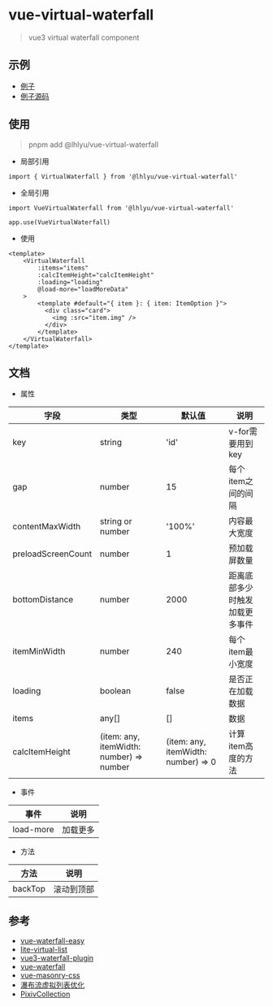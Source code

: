 # vue-virtual-waterfall

> vue3 virtual waterfall component

## 示例

- [例子](https://vue-virtual-waterfall.vercel.app/)
- [例子源码](./example)

## 使用

> pnpm add @lhlyu/vue-virtual-waterfall

- 局部引用

```vue
import { VirtualWaterfall } from '@lhlyu/vue-virtual-waterfall'
```

- 全局引用

```vue
import VueVirtualWaterfall from '@lhlyu/vue-virtual-waterfall'

app.use(VueVirtualWaterfall)
```

- 使用

```vue
<template>
    <VirtualWaterfall 
        :items="items" 
        :calcItemHeight="calcItemHeight" 
        :loading="loading" 
        @load-more="loadMoreData"
    >
        <template #default="{ item }: { item: ItemOption }">
          <div class="card">
            <img :src="item.img" />
          </div>
        </template>
    </VirtualWaterfall>
</template>
```

## 文档

- 属性

| 字段                 | 类型                                       | 默认值                                 | 说明              |
|--------------------|------------------------------------------|-------------------------------------|-----------------|
| key                | string                                   | 'id'                                | v-for需要用到key    |
| gap                | number                                   | 15                                  | 每个item之间的间隔     |
| contentMaxWidth    | string or number                         | '100%'                              | 内容最大宽度            |
| preloadScreenCount | number                                   | 1                                   | 预加载屏数量          |
| bottomDistance     | number                                   | 2000                                | 距离底部多少时触发加载更多事件 |
| itemMinWidth       | number                                   | 240                                 | 每个item最小宽度      |
| loading            | boolean                                  | false                               | 是否正在加载数据        |
| items              | any[]                                    | []                                  | 数据              |
| calcItemHeight     | (item: any, itemWidth: number) => number | (item: any, itemWidth: number) => 0 | 计算item高度的方法     |

- 事件

| 事件  | 说明   |
|-----|------|
| load-more | 加载更多 |

- 方法

| 方法        | 说明    |
|-----------|-------|
| backTop | 滚动到顶部 |


## 参考

- [vue-waterfall-easy](https://github.com/lfyfly/vue-waterfall-easy)
- [lite-virtual-list](https://github.com/wensiyuanseven/lite-virtual-list)
- [vue3-waterfall-plugin](https://github.com/heikaimu/vue3-waterfall-plugin)
- [vue-waterfall](https://github.com/MopTym/vue-waterfall)
- [vue-masonry-css](https://github.com/paulcollett/vue-masonry-css)
- [瀑布流虚拟列表优化](https://juejin.cn/post/7166071557284954142)
- [PixivCollection](https://github.com/orilights/PixivCollection)